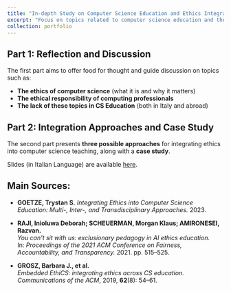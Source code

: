 ```yaml
---
title: "In-depth Study on Computer Science Education and Ethics Integration"
excerpt: "Focus on topics related to computer science education and the integration of ethical issues in university and/or high school teaching."
collection: portfolio
---
```


## Part 1: Reflection and Discussion

The first part aims to offer food for thought and guide discussion on topics such as:

- **The ethics of computer science** (what it is and why it matters)
- **The ethical responsibility of computing professionals**
- **The lack of these topics in CS Education** (both in Italy and abroad)

## Part 2: Integration Approaches and Case Study

The second part presents **three possible approaches** for integrating ethics into computer science teaching, along with a **case study**.

Slides (in Italian Language) are available [here](/files/Ethics_in_CS_Education.pdf).

## Main Sources:

- **GOETZE, Trystan S.** *Integrating Ethics into Computer Science Education: Multi-, Inter-, and Transdisciplinary Approaches.* 2023.

- **RAJI, Inioluwa Deborah; SCHEUERMAN, Morgan Klaus; AMIRONESEI, Razvan.**  
  *You can't sit with us: exclusionary pedagogy in AI ethics education.*  
  In: *Proceedings of the 2021 ACM Conference on Fairness, Accountability, and Transparency.* 2021. pp. 515–525.

- **GROSZ, Barbara J., et al.**  
  *Embedded EthiCS: integrating ethics across CS education.*  
  *Communications of the ACM*, 2019, **62**(8): 54–61.


